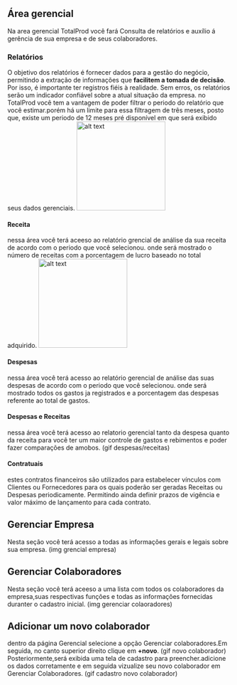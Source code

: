 ## Área gerencial 
Na area gerencial TotalProd você fará Consulta de relatórios e auxílio á gerência de sua empresa e de seus colaboradores.

### Relatórios
O objetivo dos relatórios é fornecer dados para a gestão do negócio, permitindo a extração de informações que **facilitem a tomada de decisão**. Por isso, é importante ter registros fiéis à realidade. Sem erros, os relatórios serão um indicador confiável sobre a atual situação da empresa. no TotalProd você tem a vantagem de poder filtrar o periodo do relatório que você estimar.porém há um limite para essa filtragem de três meses, posto que, existe um periodo de 12 meses pré disponível em que será exibido seus dados gerenciais.
<img src="file:///home/tutano/documentation/gif/filtragem.gif" alt="alt text" width="200"/> 

#### Receita
nessa área você terá aceeso ao relatório grencial de análise da sua receita de acordo com o periodo que você selecionou. onde será mostrado o número de receitas com a porcentagem de lucro baseado no total adquirido.
<img src="file:///home/tutano/documentation/gif/receita.gif" alt="alt text" width="200"/> 

#### Despesas
nessa área você terá acesso ao relatório gerencial de análise das suas despesas de acordo com o periodo que você selecionou. onde será mostrado todos os gastos ja registrados e a porcentagem das despesas referente ao total de gastos.

#### Despesas e Receitas
nessa área você terá acesso ao relatorio gerencial tanto da despesa quanto da receita para você ter um maior controle de gastos e rebimentos e poder fazer comparações de amobos.
(gif despesas/receitas)

#### Contratuais
estes contratos financeiros são utilizados para estabelecer vínculos com Clientes ou Fornecedores para os quais poderão ser geradas Receitas ou Despesas periodicamente. Permitindo ainda definir prazos de vigência e valor máximo de lançamento para cada contrato.

## Gerenciar Empresa
Nesta seção você terá acesso a todas as informações gerais e legais sobre sua empresa.
(img grencial empresa)
## Gerenciar Colaboradores
Nesta seção você terá aceeso a uma lista com todos os colaboradores da empresa,suas respectivas funções e todas as informações fornecidas duranter o cadastro inicial.
(img gerenciar colaoradores)
## Adicionar um novo colaborador
dentro da página Gerencial selecione a opção Gerenciar colaboradores.Em seguida, no canto superior direito clique em **+novo**.
(gif novo colaborador)
Posteriormente,será exibida uma tela de cadastro para preencher.adicione os dados corretamente e em seguida vizualize seu novo colaborador em Gerenciar Colaboradores.
(gif cadastro novo colaborador)
